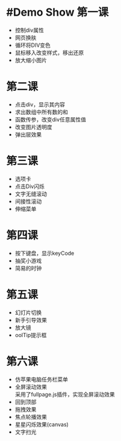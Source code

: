 #Demo Show
第一课
======
* 控制div属性
* 网页换肤
* 循环将DIV变色
* 鼠标移入改变样式，移出还原
* 放大缩小图片

第二课
======
* 点击div，显示其内容
* 求出数组中所有数的和
* 函数传参，改变div任意属性值
* 改变图片透明度
* 弹出层效果

第三课
======
* 选项卡
* 点击Div闪烁
* 文字无缝滚动
* 间接性滚动
* 伸缩菜单

第四课
======
* 按下键盘，显示keyCode
* 抽奖小游戏
* 简易的时钟

第五课
======
* 幻灯片切换
* 新手引导效果
* 放大镜
* oolTip提示框

第六课
======
* 仿苹果电脑任务栏菜单
* 全屏滚动效果
  <br>采用了fullpage.js插件，实现全屏滚动效果
* 回到顶部
* 拖拽效果
* 焦点轮播效果
* 星星闪烁效果(canvas)
* 文字扫光



